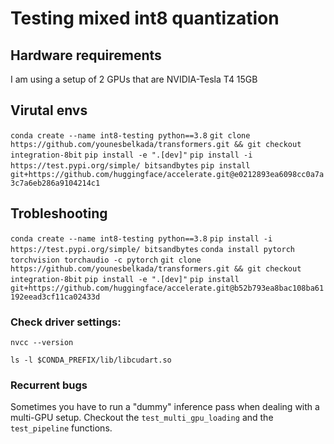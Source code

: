 # Testing mixed int8 quantization

## Hardware requirements

I am using a setup of 2 GPUs that are NVIDIA-Tesla T4 15GB

## Virutal envs

```conda create --name int8-testing python==3.8```
```git clone https://github.com/younesbelkada/transformers.git && git checkout integration-8bit```
```pip install -e ".[dev]"```
```pip install -i https://test.pypi.org/simple/ bitsandbytes```
```pip install git+https://github.com/huggingface/accelerate.git@e0212893ea6098cc0a7a3c7a6eb286a9104214c1```


## Trobleshooting

```conda create --name int8-testing python==3.8```
```pip install -i https://test.pypi.org/simple/ bitsandbytes```
```conda install pytorch torchvision torchaudio -c pytorch```
```git clone https://github.com/younesbelkada/transformers.git && git checkout integration-8bit```
```pip install -e ".[dev]"```
```pip install git+https://github.com/huggingface/accelerate.git@b52b793ea8bac108ba61192eead3cf11ca02433d```

### Check driver settings:

```
nvcc --version
```

```
ls -l $CONDA_PREFIX/lib/libcudart.so
```

### Recurrent bugs

Sometimes you have to run a "dummy" inference pass when dealing with a multi-GPU setup. Checkout the ```test_multi_gpu_loading``` and the ```test_pipeline``` functions.